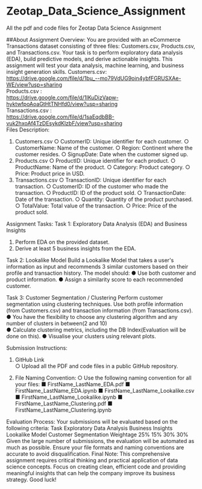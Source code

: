 # Zeotap_Data_Science_Assignment
All the pdf and code files for Zeotap Data Science Assignment

##About Assignment
Overview: 
You are provided with an eCommerce Transactions dataset consisting of three files: 
Customers.csv, Products.csv, and Transactions.csv. Your task is to perform 
exploratory data analysis (EDA), build predictive models, and derive actionable insights. This 
assignment will test your data analysis, machine learning, and business insight generation skills. 
Customers.csv: 
https://drive.google.com/file/d/1bu_--mo79VdUG9oin4ybfFGRUSXAe-WE/view?usp=sharing  
Products.csv :  
https://drive.google.com/file/d/1IKuDizVapw-hyktwfpoAoaGtHtTNHfd0/view?usp=sharing  
Transactions.csv :  
https://drive.google.com/file/d/1saEqdbBB-vuk2hxoAf4TzDEsykdKlzbF/view?usp=sharing  
Files Description: 
1. Customers.csv 
○ CustomerID: Unique identifier for each customer. 
○ CustomerName: Name of the customer. 
○ Region: Continent where the customer resides. 
○ SignupDate: Date when the customer signed up. 
2. Products.csv 
○ ProductID: Unique identifier for each product. 
○ ProductName: Name of the product. 
○ Category: Product category. 
○ Price: Product price in USD. 
3. Transactions.csv 
○ TransactionID: Unique identifier for each transaction. 
○ CustomerID: ID of the customer who made the transaction. 
○ ProductID: ID of the product sold. 
○ TransactionDate: Date of the transaction. 
○ Quantity: Quantity of the product purchased. 
○ TotalValue: Total value of the transaction. 
○ Price: Price of the product sold.

Assignment Tasks: 
Task 1: Exploratory Data Analysis (EDA) and Business Insights 
1. Perform EDA on the provided dataset. 
2. Derive at least 5 business insights from the EDA. 


Task 2: Lookalike Model 
Build a Lookalike Model that takes a user's information as input and recommends 3 similar 
customers based on their profile and transaction history. The model should: 
● Use both customer and product information. 
● Assign a similarity score to each recommended customer. 

 
Task 3: Customer Segmentation / Clustering 
Perform customer segmentation using clustering techniques. Use both profile information 
(from Customers.csv) and transaction information (from Transactions.csv). 
● You have the flexibility to choose any clustering algorithm and any number of clusters in 
between(2 and 10)  
● Calculate clustering metrics, including the DB Index(Evaluation will be done on this). 
● Visualise your clusters using relevant plots. 

Submission Instructions: 

1. GitHub Link  
○ Upload all the PDF and code files in a public GitHub repository.
  
3. File Naming Convention: 
○ Use the following naming convention for all your files: 
■ FirstName_LastName_EDA.pdf 
■ FirstName_LastName_EDA.ipynb 
■ FirstName_LastName_Lookalike.csv 
■ FirstName_LastName_Lookalike.ipynb 
■ FirstName_LastName_Clustering.pdf 
■ FirstName_LastName_Clustering.ipynb



Evaluation Process: 
Your submissions will be evaluated based on the following criteria: 
Task 
Exploratory Data Analysis 
Business Insights 
Lookalike Model 
Customer Segmentation 
Weightage 
25% 
15% 
30% 
30% 
Given the large number of submissions, the evaluation will be automated as much as possible. 
Ensure your file formats and naming conventions are accurate to avoid disqualification. 
Final Note: 
This comprehensive assignment requires critical thinking and practical application of data 
science concepts. Focus on creating clean, efficient code and providing meaningful insights that 
can help the company improve its business strategy. 
Good luck!
